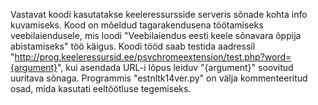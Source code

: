 Vastavat koodi kasutatakse keeleressursside serveris sõnade kohta info kuvamiseks.
Kood on mõeldud tagarakendusena töötamiseks veebilaiendusele, mis loodi "Veebilaiendus eesti keele sõnavara õppija abistamiseks" töö käigus.
Koodi tööd saab testida aadressil "http://prog.keeleressursid.ee/psvchromeextension/test.php?word={argument}", kui asendada URL-i lõpus leiduv "{argument}" soovitud uuritava sõnaga.
Programmis "estnltk14ver.py" on välja kommenteeritud osad, mida kasutati eeltöötluse tegemiseks.

